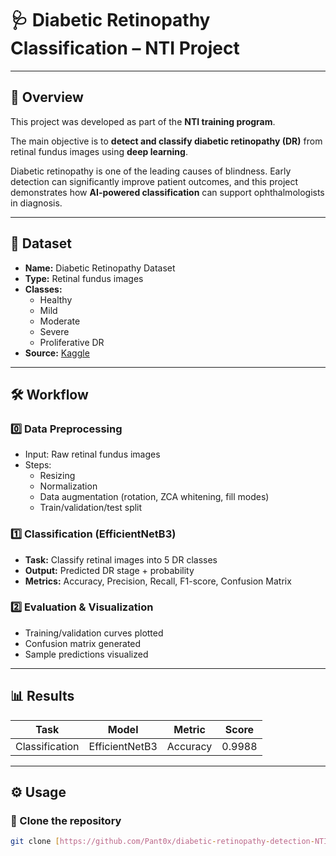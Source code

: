 # 🩺 Diabetic Retinopathy Classification – NTI Project  

---

## 📌 Overview  
This project was developed as part of the **NTI training program**.  

The main objective is to **detect and classify diabetic retinopathy (DR)** from retinal fundus images using **deep learning**.  

Diabetic retinopathy is one of the leading causes of blindness. Early detection can significantly improve patient outcomes, and this project demonstrates how **AI-powered classification** can support ophthalmologists in diagnosis.  

---

## 📂 Dataset  
- **Name:** Diabetic Retinopathy Dataset  
- **Type:** Retinal fundus images  
- **Classes:**  
  - Healthy  
  - Mild  
  - Moderate  
  - Severe  
  - Proliferative DR  
- **Source:** [Kaggle](https://www.kaggle.com/datasets/sachinkumar413/diabetic-retinopathy-dataset/data)

---

## 🛠 Workflow  

### 0️⃣ Data Preprocessing  
- Input: Raw retinal fundus images  
- Steps:  
  - Resizing  
  - Normalization  
  - Data augmentation (rotation, ZCA whitening, fill modes)  
  - Train/validation/test split  

### 1️⃣ Classification (EfficientNetB3)  
- **Task:** Classify retinal images into 5 DR classes  
- **Output:** Predicted DR stage + probability  
- **Metrics:** Accuracy, Precision, Recall, F1-score, Confusion Matrix  

### 2️⃣ Evaluation & Visualization  
- Training/validation curves plotted  
- Confusion matrix generated  
- Sample predictions visualized  

---

## 📊 Results  
| Task          | Model           | Metric   | Score   |  
|---------------|----------------|----------|---------|  
| Classification | EfficientNetB3 | Accuracy | 0.9988 |  



---

## ⚙️ Usage  

### 🔹 Clone the repository  
```bash
git clone [https://github.com/Pant0x/diabetic-retinopathy-detection-NTI-project]



